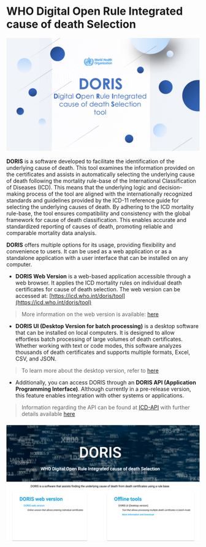 
# WHO Digital Open Rule Integrated cause of death Selection 

![dorisgraphicpicture](img/dorisgraphic.png)

**DORIS** is a software developed to facilitate the identification of the underlying cause of death. This tool examines the information provided on the certificates and assists in automatically selecting the underlying cause of death following the mortality rule-base of the International Classification of Diseases (ICD). This means that the underlying logic and decision-making process of the tool are aligned with the internationally recognized standards and guidelines provided by the ICD-11 reference guide for selecting the underlying causes of death. By adhering to the ICD mortality rule-base, the tool ensures compatibility and consistency with the global framework for cause of death classification. This enables accurate and standardized reporting of causes of death, promoting reliable and comparable mortality data analysis. 

**DORIS** offers multiple options for its usage, providing flexibility and convenience to users. It can be used as a web application or as a standalone application with a user interface that can be installed on any computer.

  - **DORIS Web Version** is a web-based application accessible through a web browser. It applies the ICD mortality rules on individual death certificates for cause of death selection. The web version can be accessed at: [https://icd.who.int/doris/tool](https://icd.who.int/doris/tool)
  > More information on the web version is available: [here](doris-web.md)

  - **DORIS UI (Desktop Version for batch processing)** is a desktop software that can be installed on local computers. It is designed to allow effortless batch processing of large volumes of death certificates. Whether working with text or code modes, this software analyzes thousands of death certificates and supports multiple formats, Excel, CSV, and JSON.
 > To learn more about the desktop version, refer to [here](doris-ui.md)
  
  - Additionally, you can access DORIS through an **DORIS API (Application Programming Interface)**. Although currently in a pre-release version, this feature enables integration with other systems or applications.
> Information regarding the API can be found at [ICD-API](https://icd.who.int/icdapi) with further details available [here](doris-api.md)

  ![dorishomepagepicture ](img/dorishomepage.png)
